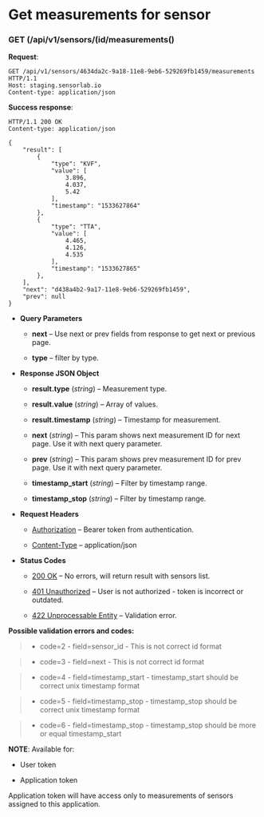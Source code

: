 # Get measurements for sensor


### GET (/api/v1/sensors/(id/measurements()
**Request**:

```
GET /api/v1/sensors/4634da2c-9a18-11e8-9eb6-529269fb1459/measurements HTTP/1.1
Host: staging.sensorlab.io
Content-type: application/json
```

**Success response**:

```
HTTP/1.1 200 OK
Content-type: application/json

{
    "result": [
        {
            "type": "KVF",
            "value": [
                3.896,
                4.037,
                5.42
            ],
            "timestamp": "1533627864"
        },
        {
            "type": "TTA",
            "value": [
                4.465,
                4.126,
                4.535
            ],
            "timestamp": "1533627865"
        },
    ],
    "next": "d438a4b2-9a17-11e8-9eb6-529269fb1459",
    "prev": null
}
```


* **Query Parameters**

    
    * **next** – Use next or prev fields from response to get next or previous page.


    * **type** – filter by type.



* **Response JSON Object**

    
    * **result.type** (*string*) – Measurement type.


    * **result.value** (*string*) – Array of values.


    * **result.timestamp** (*string*) – Timestamp for measurement.


    * **next** (*string*) – This param shows next measurement ID for next page. Use it with next query parameter.


    * **prev** (*string*) – This param shows prev measurement ID for prev page. Use it with next query parameter.


    * **timestamp_start** (*string*) – Filter by timestamp range.


    * **timestamp_stop** (*string*) – Filter by timestamp range.



* **Request Headers**

    
    * [Authorization](https://tools.ietf.org/html/rfc7235#section-4.2) – Bearer token from authentication.


    * [Content-Type](https://tools.ietf.org/html/rfc7231#section-3.1.1.5) – application/json



* **Status Codes**

    
    * [200 OK](http://www.w3.org/Protocols/rfc2616/rfc2616-sec10.html#sec10.2.1) – No errors, will return result with sensors list.


    * [401 Unauthorized](http://www.w3.org/Protocols/rfc2616/rfc2616-sec10.html#sec10.4.2) – User is not authorized - token is incorrect or outdated.


    * [422 Unprocessable Entity](http://tools.ietf.org/html/rfc4918#section-11.2) – Validation error.


**Possible validation errors and codes:**

> 
> * code=2 - field=sensor_id - This is not correct id format


> * code=3 - field=next - This is not correct id format


> * code=4 - field=timestamp_start - timestamp_start should be correct unix timestamp format


> * code=5 - field=timestamp_stop - timestamp_stop should be correct unix timestamp format


> * code=6 - field=timestamp_stop - timestamp_stop should be more or equal timestamp_start

**NOTE**: Available for:


* User token


* Application token

Application token will have access only to measurements of sensors assigned to this application.
